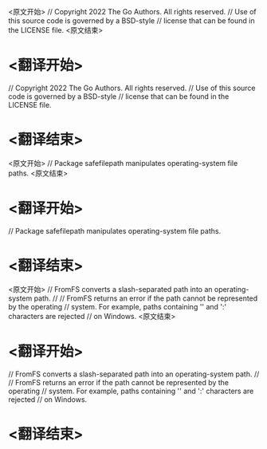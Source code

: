 
<原文开始>
// Copyright 2022 The Go Authors. All rights reserved.
// Use of this source code is governed by a BSD-style
// license that can be found in the LICENSE file.
<原文结束>

# <翻译开始>
// Copyright 2022 The Go Authors. All rights reserved.
// Use of this source code is governed by a BSD-style
// license that can be found in the LICENSE file.
# <翻译结束>


<原文开始>
// Package safefilepath manipulates operating-system file paths.
<原文结束>

# <翻译开始>
// Package safefilepath manipulates operating-system file paths.
# <翻译结束>


<原文开始>
// FromFS converts a slash-separated path into an operating-system path.
//
// FromFS returns an error if the path cannot be represented by the operating
// system. For example, paths containing '\' and ':' characters are rejected
// on Windows.
<原文结束>

# <翻译开始>
// FromFS converts a slash-separated path into an operating-system path.
//
// FromFS returns an error if the path cannot be represented by the operating
// system. For example, paths containing '\' and ':' characters are rejected
// on Windows.
# <翻译结束>

